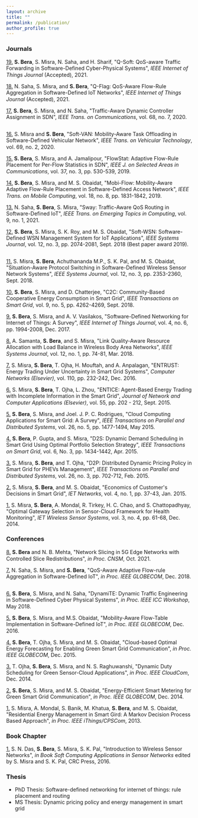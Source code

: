 ```yaml
---
layout: archive
title: ""
permalink: /publication/
author_profile: true
--- 
```


<h3>Journals</h3>

[19.](https://ieeexplore.ieee.org/document/9663215) <b>S. Bera</b>, S. Misra, N. Saha, and H. Sharif, "Q-Soft: QoS-aware Traffic Forwarding in Software-Defined Cyber-Physical Systems", <i>IEEE Internet of Things Journal</i> (Accepted), 2021. [<img src="https://samareshbera.github.io/images/pdf.png" width="15" height="15"/>](https://samareshbera.github.io/files/Q-Soft.pdf)

[18.](https://ieeexplore.ieee.org/document/9540907) N. Saha, S. Misra, and <b>S. Bera</b>, "Q-Flag: QoS-Aware Flow-Rule Aggregation in Software-Defined IoT Networks", <i>IEEE Internet of Things Journal</i> (Accepted), 2021. [<img src="https://samareshbera.github.io/images/pdf.png" width="15" height="15"/>](https://samareshbera.github.io/files/QFlag.pdf)

[17.](https://ieeexplore.ieee.org/document/9046815) <b>S. Bera</b>, S. Misra, and N. Saha, "Traffic-Aware Dynamic Controller Assignment in SDN", <i>IEEE Trans. on Communications</i>, vol. 68, no. 7, 2020. [<img src="https://samareshbera.github.io/images/pdf.png" width="15" height="15"/>](https://samareshbera.github.io/files/DCA.pdf)

[16.](https://ieeexplore.ieee.org/document/8930056) S. Misra and <b>S. Bera</b>, "Soft-VAN: Mobility-Aware Task Offloading in Software-Defined Vehicular Network", <i>IEEE Trans. on Vehicular Technology</i>, vol. 69, no. 2, 2020. [<img src="https://samareshbera.github.io/images/pdf.png" width="15" height="15"/>](https://samareshbera.github.io/files/Soft-VAN.pdf)

[15.](https://ieeexplore.ieee.org/document/8624498/) <b>S. Bera</b>, S. Misra, and A. Jamalipour, "FlowStat: Adaptive Flow-Rule Placement for Per-Flow Statistics in SDN", <i>IEEE J. on Selected Areas in Communications</i>, vol. 37, no. 3, pp. 530-539, 2019. [<img src="https://samareshbera.github.io/images/pdf.png" width="15" height="15"/>](https://samareshbera.github.io/files/FlowStat.pdf)

[14.](https://ieeexplore.ieee.org/document/8454737/) <b>S. Bera</b>, S. Misra, and M. S. Obaidat, "Mobi-Flow: Mobility-Aware Adaptive Flow-Rule Placement in Software-Defined Access Network", <i>IEEE Trans. on Mobile Computing</i>, vol. 18, no. 8, pp. 1831-1842, 2019. [<img src="https://samareshbera.github.io/images/pdf.png" width="15" height="15"/>](https://samareshbera.github.io/files/MobiFlow.pdf)

[13.](https://ieeexplore.ieee.org/document/8385144/) N. Saha, <b>S. Bera</b>, S. Misra, "Sway: Traffic-Aware QoS Routing in Software-Defined IoT", <i>IEEE Trans. on Emerging Topics in Computing</i>, vol. 9, no. 1, 2021. [<img src="https://samareshbera.github.io/images/pdf.png" width="15" height="15"/>](https://samareshbera.github.io/files/Sway.pdf)

[12.](https://ieeexplore.ieee.org/document/7740067/) <b>S. Bera</b>, S. Misra, S. K. Roy, and M. S. Obaidat, "Soft-WSN: Software-Defined WSN Management System for IoT Applications", <i>IEEE Systems Journal</i>, vol. 12, no. 3, pp. 2074-2081, Sept. 2018 (Best paper award 2019). [<img src="https://samareshbera.github.io/images/pdf.png" width="15" height="15"/>](https://samareshbera.github.io/files/SoftWSN.pdf)

[11.](https://ieeexplore.ieee.org/document/8207582/) S. Misra, <b>S. Bera</b>, Achuthananda M.P., S. K. Pal, and M. S. Obaidat, "Situation-Aware Protocol Switching in Software-Defined Wireless Sensor Network Systems", <i>IEEE Systems Journal</i>, vol. 12, no. 3, pp. 2353-2360, Sept. 2018. [<img src="https://samareshbera.github.io/images/pdf.png" width="15" height="15"/>](https://samareshbera.github.io/files/SAPS.pdf)

[10.](https://ieeexplore.ieee.org/document/7817887/) <b>S. Bera</b>, S. Misra, and D. Chatterjee, "C2C: Community-Based Cooperative Energy Consumption in Smart Grid", <i>IEEE Transactions on Smart Grid</i>, vol. 9, no. 5, pp. 4262-4269, Sept. 2018. [<img src="https://samareshbera.github.io/images/pdf.png" width="15" height="15"/>](https://samareshbera.github.io/files/C2C.pdf)

[9.](https://ieeexplore.ieee.org/document/8017556/) <b>S. Bera</b>, S. Misra, and A. V. Vasilakos, "Software-Defined Networking for Internet of Things: A Survey", <i>IEEE Internet of Things Journal</i>, vol. 4, no. 6, pp. 1994-2008, Dec. 2017. [<img src="https://samareshbera.github.io/images/pdf.png" width="15" height="15"/>](https://samareshbera.github.io/files/SDIoT.pdf)

[8.](https://ieeexplore.ieee.org/document/7182257/) A. Samanta, <b>S. Bera</b>, and S. Misra, "Link Quality-Aware Resource Allocation with Load Balance in Wireless Body Area Networks", <i>IEEE Systems Journal</i>, vol. 12, no. 1, pp. 74-81, Mar. 2018. [<img src="https://samareshbera.github.io/images/pdf.png" width="15" height="15"/>](https://samareshbera.github.io/files/DSCA.pdf)

[7.](https://www.sciencedirect.com/science/article/pii/S1389128616303206) S. Misra, <b>S. Bera</b>, T. Ojha, H. Mouftah, and A. Anpalagan, "ENTRUST: Energy Trading Under Uncertainty in Smart Grid Systems", <i>Computer Networks (Elsevier)</i>, vol. 110, pp. 232-242, Dec. 2016. [<img src="https://samareshbera.github.io/images/pdf.png" width="15" height="15"/>](https://samareshbera.github.io/files/ENTRUST.pdf)

[6.](https://www.sciencedirect.com/science/article/pii/S1084804515001083) S. Misra, <b>S. Bera</b>, T. Ojha, L. Zhou, "ENTICE: Agent-Based Energy Trading with Incomplete Information in the Smart Grid", <i>Journal of Network and Computer Applications (Elsevier)</i>, vol. 55, pp. 202 - 212, Sept. 2015. [<img src="https://samareshbera.github.io/images/pdf.png" width="15" height="15"/>](https://samareshbera.github.io/files/ENTICE.pdf)

[5.](https://ieeexplore.ieee.org/document/6809180/) <b>S. Bera</b>, S. Misra, and Joel. J. P. C. Rodrigues, "Cloud Computing Applications for Smart Grid: A Survey", <i>IEEE Transactions on Parallel and Distributed Systems</i>, vol. 26, no. 5, pp. 1477-1494, May 2015. [<img src="https://samareshbera.github.io/images/pdf.png" width="15" height="15"/>](https://samareshbera.github.io/files/SGSurvey.pdf)

[4.](https://ieeexplore.ieee.org/document/7029140/) <b>S. Bera</b>, P. Gupta, and S. Misra, "D2S: Dynamic Demand Scheduling in Smart Grid Using Optimal Portfolio Selection Strategy", <i>IEEE Transactions on Smart Grid</i>, vol. 6, No. 3, pp. 1434-1442, Apr. 2015. [<img src="https://samareshbera.github.io/images/pdf.png" width="15" height="15"/>](https://samareshbera.github.io/files/D2S.pdf)

[3.](https://ieeexplore.ieee.org/document/6782392/) S. Misra, <b>S. Bera</b>, and T. Ojha, "D2P: Distributed Dynamic Pricing Policy in Smart Grid for PHEVs Management", <i>IEEE Transactions on Parallel and Distributed Systems</i>, vol. 26, no. 3, pp. 702-712, Feb. 2015. [<img src="https://samareshbera.github.io/images/pdf.png" width="15" height="15"/>](https://samareshbera.github.io/files/D2P.pdf)

[2.](https://ieeexplore.ieee.org/document/6994376/) S. Misra, <b>S. Bera</b>, and M. S. Obaidat, "Economics of Customer's Decisions in Smart Grid", <i>IET Networks</i>, vol. 4, no. 1, pp. 37-43, Jan. 2015.

[1.](https://ieeexplore.ieee.org/document/6828878/) S. Misra, <b>S. Bera</b>, A. Mondal, R. Tirkey, H. C. Chao, and S. Chattopadhyay, "Optimal Gateway Selection in Sensor-Cloud Framework for Health Monitoring", <i>IET Wireless Sensor Systems</i>, vol. 3, no. 4, pp. 61-68, Dec. 2014.


<h3>Conferences</h3>

[8.](https://ieeexplore.ieee.org/document/9615516/) <b>S. Bera</b> and N. B. Mehta, "Network Slicing in 5G Edge Networks with Controlled Slice Redistributions", <i>in Proc. CNSM</i>, Oct. 2021. [<img src="https://samareshbera.github.io/images/pdf.png" width="15" height="15"/>](https://samareshbera.github.io/files/RESET.pdf)

[7.](https://ieeexplore.ieee.org/document/8647471/) N. Saha, S. Misra, and <b>S. Bera</b>, "QoS-Aware Adaptive Flow-rule Aggregation in Software-Defined IoT", <i>in Proc. IEEE GLOBECOM</i>, Dec. 2018. [<img src="https://samareshbera.github.io/images/pdf.png" width="15" height="15"/>](https://samareshbera.github.io/files/Dual.pdf)

[6.](https://ieeexplore.ieee.org/document/8403550/) <b>S. Bera</b>, S. Misra, and N. Saha, "DynamiTE: Dynamic Traffic Engineering in Software-Defined Cyber Physical Systems", <i>in Proc. IEEE ICC Workshop</i>, May 2018. [<img src="https://samareshbera.github.io/images/pdf.png" width="15" height="15"/>](https://samareshbera.github.io/files/DynamiTE.pdf)

[5.](https://ieeexplore.ieee.org/document/7841995/) <b>S. Bera</b>, S. Misra, and M.S. Obaidat, "Mobility-Aware Flow-Table Implementation in Software-Defined IoT", <i>in Proc. IEEE GLOBECOM</i>, Dec. 2016. [<img src="https://samareshbera.github.io/images/pdf.png" width="15" height="15"/>](https://samareshbera.github.io/files/Mobi-Flow-Conference.pdf)

[4.](https://ieeexplore.ieee.org/document/7417591/) <b>S. Bera</b>, T. Ojha, S. Misra, and M. S. Obaidat, "Cloud-based Optimal Energy Forecasting for Enabling Green Smart Grid Communication", <i>in Proc. IEEE GLOBECOM</i>, Dec. 2015.

[3.](https://ieeexplore.ieee.org/document/7037771/) T. Ojha, <b>S. Bera</b>, S. Misra, and N. S. Raghuwanshi, "Dynamic Duty Scheduling for Green Sensor-Cloud Applications", <i>in Proc. IEEE CloudCom</i>, Dec. 2014.

[2.](https://ieeexplore.ieee.org/document/7037178/) <b>S. Bera</b>, S. Misra, and M. S. Obaidat, "Energy-Efficient Smart Metering for Green Smart Grid Communication", <i>in Proc. IEEE GLOBECOM</i>, Dec. 2014.

[1.](https://ieeexplore.ieee.org/document/6682213/) S. Misra, A. Mondal, S. Banik, M. Khatua, <b>S. Bera</b>, and M. S. Obaidat, "Residential Energy Management in Smart Gird: A Markov Decision Process Based Approach", <i>in Proc. IEEE iThings/CPSCom</i>, 2013.


<h3>Book Chapter</h3>

[1.](https://www.crcpress.com/Soft-Computing-Applications-in-Sensor-Networks/Pal-Misra/p/book/9781482298758) S. N. Das, <b>S. Bera</b>, S. Misra, S. K. Pal, "Introduction to Wireless Sensor Networks", <i>in Book Soft Computing Applications in Sensor Networks</i> edited by S. Misra and S. K. Pal, CRC Press, 2016.


<h3>Thesis</h3>

* PhD Thesis: Software-defined networking for internet of things: rule placement and routing
* MS Thesis: Dynamic pricing policy and energy management in smart grid

